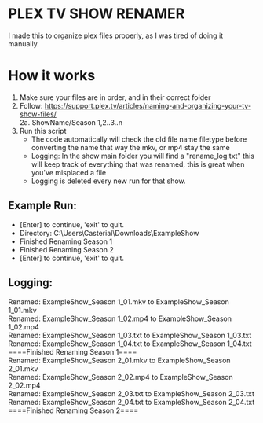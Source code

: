 # PLEX TV SHOW RENAMER

I made this to organize plex files properly, as I was tired of doing it manually.

# How it works

1. Make sure your files are in order, and in their correct folder
2. Follow: https://support.plex.tv/articles/naming-and-organizing-your-tv-show-files/ \
  2a. ShowName/Season 1,2..3..n
3. Run this script
   *   The code automatically will check the old file name filetype before converting the name that way the mkv, or mp4 stay the same
   *   Logging: In the show main folder you will find a "rename_log.txt" this will keep track of everything that was renamed, this is great when you've misplaced a file
     *  Logging is deleted every new run for that show.   

## Example Run:
   *   [Enter] to continue, 'exit' to quit.
   *   Directory: C:\Users\Casterial\Downloads\ExampleShow
   *    Finished Renaming Season 1
   *    Finished Renaming Season 2
   *    [Enter] to continue, 'exit' to quit.

## Logging:
Renamed: ExampleShow_Season 1_01.mkv to ExampleShow_Season 1_01.mkv\
Renamed: ExampleShow_Season 1_02.mp4 to ExampleShow_Season 1_02.mp4\
Renamed: ExampleShow_Season 1_03.txt to ExampleShow_Season 1_03.txt\
Renamed: ExampleShow_Season 1_04.txt to ExampleShow_Season 1_04.txt\
====Finished Renaming Season 1====\
Renamed: ExampleShow_Season 2_01.mkv to ExampleShow_Season 2_01.mkv\
Renamed: ExampleShow_Season 2_02.mp4 to ExampleShow_Season 2_02.mp4\
Renamed: ExampleShow_Season 2_03.txt to ExampleShow_Season 2_03.txt\
Renamed: ExampleShow_Season 2_04.txt to ExampleShow_Season 2_04.txt\
====Finished Renaming Season 2====
